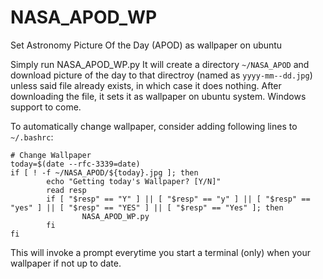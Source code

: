 # NASA_APOD_WP
Set Astronomy Picture Of the Day (APOD) as wallpaper on ubuntu

Simply run NASA_APOD_WP.py
It will create a directory `~/NASA_APOD` and download picture of the day to that directroy (named as `yyyy-mm--dd.jpg`) unless said file already exists, in which case it does nothing.
After downloading the file, it sets it as wallpaper on ubuntu system.
Windows support to come.

To automatically change wallpaper, consider adding following lines to `~/.bashrc`:
```
# Change Wallpaper
today=$(date --rfc-3339=date)
if [ ! -f ~/NASA_APOD/${today}.jpg ]; then
        echo "Getting today's Wallpaper? [Y/N]"
        read resp
        if [ "$resp" == "Y" ] || [ "$resp" == "y" ] || [ "$resp" == "yes" ] || [ "$resp" == "YES" ] || [ "$resp" == "Yes" ]; then
                NASA_APOD_WP.py
        fi
fi
```

This will invoke a prompt everytime you start a terminal (only) when your wallpaper if not up to date.
